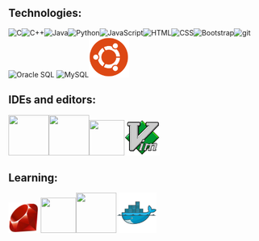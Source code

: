 ## Technologies:

<img src="https://raw.githubusercontent.com/yurijserrano/Github-Profile-Readme-Logos/master/programming%20languages/c.svg" alt="C" width="90" height="90"/><img src="https://raw.githubusercontent.com/bablubambal/All_logo_and_pictures/main/programming%20languages/c%2B%2B.svg" alt="C++" width="90" height="90"/><img src="https://raw.githubusercontent.com/bablubambal/All_logo_and_pictures/main/programming%20languages/java.svg" alt="Java" width="80" height="80"/><img src="https://raw.githubusercontent.com/bablubambal/All_logo_and_pictures/main/programming%20languages/python.svg" alt="Python" width="80" height="80"/><img src="https://raw.githubusercontent.com/bablubambal/All_logo_and_pictures/main/programming%20languages/javascript.svg" alt="JavaScript" width="80" height="80"/><img src="https://raw.githubusercontent.com/bablubambal/All_logo_and_pictures/main/others/html.svg" alt="HTML" width="90" height="90"/><img src="https://raw.githubusercontent.com/bablubambal/All_logo_and_pictures/main/others/css.svg" alt="CSS" width="90" height="90"/><img src="https://raw.githubusercontent.com/yurijserrano/Github-Profile-Readme-Logos/master/frameworks/boostrap.svg" alt="Bootstrap" width="80" height="80"/><img src="https://raw.githubusercontent.com/yurijserrano/Github-Profile-Readme-Logos/master/others/git.svg" alt="git" width="90" height="90"/><img src="https://raw.githubusercontent.com/bablubambal/All_logo_and_pictures/main/databases/oracle.svg" alt="Oracle SQL" width="80" height="80"/>
<img src="https://raw.githubusercontent.com/bablubambal/All_logo_and_pictures/main/databases/mysql.svg" alt="MySQL" width="80" height="80"/><img src="https://raw.githubusercontent.com/devicons/devicon/master/icons/ubuntu/ubuntu-plain.svg" alt="Linux - Ubuntu" width="80" height="80"/> 

<!-- <img src="https://raw.githubusercontent.com/devicons/devicon/master/icons/bash/bash-original.svg" alt="Bash" width="80" height="80"/><img         src="https://raw.githubusercontent.com/devicons/devicon/develop/icons/sqldeveloper/sqldeveloper-original.svg" alt="SQL Developer" width="80" height="80"/> 
--> 

    
## IDEs and editors:

<img src="https://raw.githubusercontent.com/bablubambal/All_logo_and_pictures/main/ides/intellij.svg" width="80" height="80"/><img src="https://raw.githubusercontent.com/bablubambal/All_logo_and_pictures/main/ides/pycharm.svg" width="80" height="80"/><img src="https://raw.githubusercontent.com/bablubambal/All_logo_and_pictures/main/text%20editors/vscode.svg" width="70" height="70"/><img src="https://raw.githubusercontent.com/devicons/devicon/master/icons/vim/vim-original.svg" width="70" height="70"/>

## Learning:

<img src="https://raw.githubusercontent.com/devicons/devicon/master/icons/ruby/ruby-original.svg" width="60" height="60"/>     <img src="https://raw.githubusercontent.com/yurijserrano/Github-Profile-Readme-Logos/master/frameworks/angular.svg" width="70" height="70"/><img src="https://raw.githubusercontent.com/yurijserrano/Github-Profile-Readme-Logos/master/frameworks/react.svg" width="80" height="80"/><img src="https://raw.githubusercontent.com/devicons/devicon/master/icons/docker/docker-original.svg" width="80" height="80"/>


